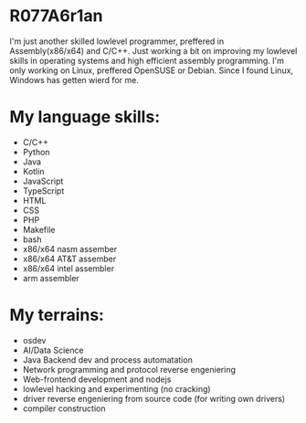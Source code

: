 # R077A6r1an

I'm just another skilled lowlevel programmer, preffered in Assembly(x86/x64) and C/C++.
Just working a bit on improving my lowlevel skills in operating systems and high efficient assembly programming.
I'm only working on Linux, preffered OpenSUSE or Debian. Since I found Linux, Windows has getten wierd for me.

# My language skills:

+ C/C++
+ Python
+ Java
+ Kotlin
+ JavaScript
+ TypeScript
+ HTML
+ CSS
+ PHP
+ Makefile
+ bash
+ x86/x64 nasm assember
+ x86/x64 AT&T assember
+ x86/x64 intel assembler
+ arm assembler

# My terrains:

+ osdev
+ AI/Data Science
+ Java Backend dev and process automatation
+ Network programming and protocol reverse engeniering
+ Web-frontend development and nodejs
+ lowlevel hacking and experimenting (no cracking)
+ driver reverse engeniering from source code (for writing own drivers)
+ compiler construction
